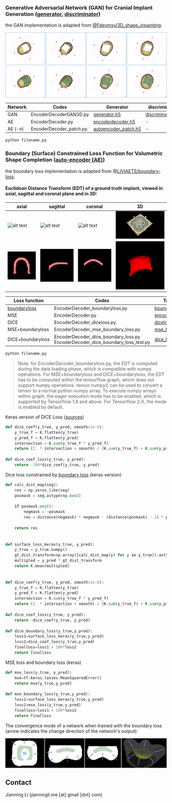 ### Generative Adversarial Network (GAN) for Cranial Implant Generation ([generator](https://dl.dropboxusercontent.com/s/5tj6r8wgvxc4p8o/generator.txt?dl=0), [discriminator](https://dl.dropboxusercontent.com/s/30fhk8t34csp1m9/discriminator.txt?dl=0))
the GAN implementation is adapted from [@Fdevmsy/3D_shape_inpainting](https://github.com/Fdevmsy/3D_shape_inpainting).

![alt text](https://github.com/Jianningli/MIA/blob/add-license-1/source/assets/gan_results.png)

| Network|Codes| Generator|discriminator|
| ------      | ------ | ------ | ------ |
| GAN | EncoderDecoderGAN3D.py |[generator.h5](https://files.icg.tugraz.at/f/9d5ee3d750294301b1c4/?dl=1)| [discriminator.h5](https://files.icg.tugraz.at/f/c83cf7be4d4246faa137/?dl=1)|
| AE | EncoderDecoder.py|[encoderdecoder.h5](https://files.icg.tugraz.at/f/9e5473d9d1ca4287bdf7/?dl=1)| - |
| AE (-n) | EncoderDecoder_patch.py|[autoencoder_patch.h5](https://files.icg.tugraz.at/f/6007e933788147cb920d/?dl=1)| - |

```python
python filename.py
```

### Boundary (Surface) Constrained Loss Function for Volumetric Shape Completion ([auto-encoder (AE)](https://dl.dropboxusercontent.com/s/5tj6r8wgvxc4p8o/generator.txt?dl=0))
the boundary loss implementation is adapted from [@LIVIAETS/boundary-loss](https://github.com/LIVIAETS/boundary-loss).


#### Euclidean Distance Transform (EDT) of a ground truth implant, viewed in axial, sagittal and coronal plane and in 3D:
| axial| sagittal| coronal|3D|
| ------      | ------ | ------ |------ |
| ![alt text](https://github.com/Jianningli/MIA/blob/add-license-1/source/assets/axial.gif) |![alt text](https://github.com/Jianningli/MIA/blob/add-license-1/source/assets/sagittal.gif)|![alt text](https://github.com/Jianningli/MIA/blob/add-license-1/source/assets/coronal.gif)|![alt text](https://github.com/Jianningli/MIA/blob/add-license-1/source/assets/3DEDT.png)|
|![alt text](https://github.com/Jianningli/MIA/blob/add-license-1/source/assets/snapshot0001.png)|![alt text](https://github.com/Jianningli/MIA/blob/add-license-1/source/assets/snapshot0002.png)|![alt text](https://github.com/Jianningli/MIA/blob/add-license-1/source/assets/snapshot0003.png)|![alt text](https://github.com/Jianningli/MIA/blob/add-license-1/source/assets/3DIMP.png)|





| Loss function|Codes|Trained Model|
| ------      | ------ | ------ |
| [boundaryloss](https://www.sciencedirect.com/science/article/pii/S1361841520302152?via%3Dihub) |EncoderDecoder_boundaryloss.py | [boundaryloss.h5](https://files.icg.tugraz.at/f/774c9d3adca04dcebecf/?dl=1)|
| MSE | EncoderDecoder.py  |[encoderdecoder.h5](https://files.icg.tugraz.at/f/9e5473d9d1ca4287bdf7/?dl=1)|
| DICE | EncoderDecoder_diceloss.py |[diceloss.h5](https://files.icg.tugraz.at/f/2b455ed99bd442fbbeaf/?dl=1)|
| MSE+boundaryloss  | EncoderDecoder_mse_boundary_loss.py  |[mse_boundary_loss.h5](https://files.icg.tugraz.at/f/f5d0f815fb1249dbabe1/?dl=1)|
|DICE+boundaryloss  | EncoderDecoder_dice_boundary_loss.py <br /> EncoderDecoder_dice_boundary_loss_test.py |[dice_boundary_loss.h5](https://files.icg.tugraz.at/f/1a256d22dd3543809ec8/?dl=1)|

```python
python filename.py
```
> Note: for EncoderDecoder_boundaryloss.py, the EDT is computed during the data loading phase, which is compatible with numpy operations. For MSE+boundaryloss and DICE+boundaryloss, the EDT has to be computed within the tensorflow graph, which does not support numpy operations. tensor.numpy() can be used to convert a tensor to a normal python numpy array. To execute numpy arrays within graph, the eager execution mode has to be enabled, which is supported by Tensorflow 1.8 and above. For Tensorflow 2.X, the mode is enabled by default.      

Keras version of DICE Loss ([sources](https://github.com/keras-team/keras/issues/3611))
```python
def dice_coef(y_true, y_pred, smooth=1e-6):
    y_true_f = K.flatten(y_true)
    y_pred_f = K.flatten(y_pred)
    intersection = K.sum(y_true_f * y_pred_f)
    return (2. * intersection + smooth) / (K.sum(y_true_f) + K.sum(y_pred_f) + smooth)

def dice_coef_loss(y_true, y_pred):
    return -100*dice_coef(y_true, y_pred)
```
Dice loss constrained by [boundary loss](https://github.com/LIVIAETS/boundary-loss) (keras version)
```python
def calc_dist_map(seg):
    res = np.zeros_like(seg)
    posmask = seg.astype(np.bool)

    if posmask.any():
        negmask = ~posmask
        res = distance(negmask) * negmask - (distance(posmask) - 1) * posmask

    return res


def surface_loss_keras(y_true, y_pred):
    y_true = y_true.numpy()
    gt_dist_transform=np.array([calc_dist_map(y) for y in y_true]).astype(np.float32) 
    multipled = y_pred * gt_dist_transform
    return K.mean(multipled)


def dice_coef(y_true, y_pred, smooth=1e-6):
    y_true_f = K.flatten(y_true)
    y_pred_f = K.flatten(y_pred)
    intersection = K.sum(y_true_f * y_pred_f)
    return (2. * intersection + smooth) / (K.sum(y_true_f) + K.sum(y_pred_f) + smooth)

def dice_coef_loss(y_true, y_pred):
    return -dice_coef(y_true, y_pred)

def dice_boundary_loss(y_true,y_pred):
    loss1=surface_loss_keras(y_true,y_pred)
    loss2=dice_coef_loss(y_true,y_pred)
    finalloss=loss1 + 100*loss2
    return finalloss
```
MSE loss and boundary loss (keras)
```python
def mse_loss(y_true, y_pred):
    mse=tf.keras.losses.MeanSquaredError()
    return mse(y_true,y_pred)

def mse_boundary_loss(y_true,y_pred):
    loss1=surface_loss_keras(y_true,y_pred)
    loss2=mse_loss(y_true,y_pred)
    finalloss=loss1 + 100*loss2
    return finalloss
```

The convergence mode of a network when trained with the boundary loss (arrow indicates the change direction of the network's output):  

![alt text](https://github.com/Jianningli/MIA/blob/add-license-1/source/assets/boundaryconvergence.png)

## Contact
Jianning Li (jianningli.me [at] gmail [dot] com)
